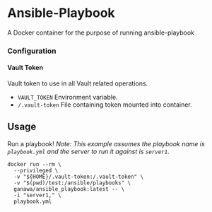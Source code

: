 # Ansible-Playbook 

A Docker container for the purpose of running ansible-playbook

### Configuration

#### Vault Token

Vault token to use in all Vault related operations.

* `VAULT_TOKEN` Environment variable.
* `/.vault-token` File containing token mounted into container.

## Usage

Run a playbook!
_Note: This example assumes the playbook name is `playbook.yml` and the server to run it against is `server1`._

```shell
docker run --rm \
  --privileged \
  -v "${HOME}/.vault-token:/.vault-token" \
  -v "$(pwd)/test:/ansible/playbooks" \
  ganawa/ansible_playbook:latest -- \
  -i "server1," \
  playbook.yml
```